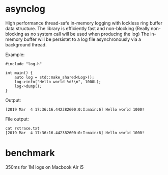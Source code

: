 # asynclog
High performance thread-safe in-memory logging with lockless ring buffer data structure.
The library is efficiently fast and non-blocking (Really non-blocking as no system call will be used when producing the log)  The in-memory buffer will be persistet to a log file asynchronously via a background thread.

Example:
```
#include "log.h"

int main() {
    auto log = std::make_shared<Log>();
    log->info("Hello world %d!\n", 1000L);
    log->dump();
}
```

Output:
```
[2019 Mar  4 17:36:16.442382600:0:I:main:6] Hello world 1000!
```

File output:
```
cat rxtrace.txt
[2019 Mar  4 17:36:16.442382600:0:I:main:6] Hello world 1000!
```

# benchmark

350ms for 1M logs on Macbook Air i5
